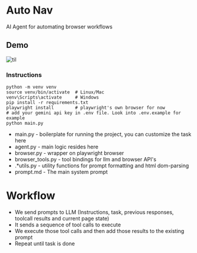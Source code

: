 # Auto Nav
AI Agent for automating browser workflows

## Demo
 
 ![til](./assets/AI_Agent_Demo.gif)



### Instructions

```
python -m venv venv
source venv/bin/activate  # Linux/Mac
venv\Scripts\activate     # Windows
pip install -r requirements.txt
playwright install        # playwright's own browser for now
# add your gemini api key in .env file. Look into .env.example for example
python main.py
```



- main.py - boilerplate for running the project, you can customize the task here
- agent.py - main logic resides here
- browser.py - wrapper on playwright browser
- browser_tools.py - tool bindings for llm and browser API's
- .*utils.py - utility functions for prompt formatting and html dom-parsing 
- prompt.md - The main system prompt


# Workflow
- We send prompts to LLM (Instructions, task, previous responses, toolcall results and current page state)
- It sends a sequence of tool calls to execute
- We execute those tool calls and then add those results to the existing prompt
- Repeat until task is done

